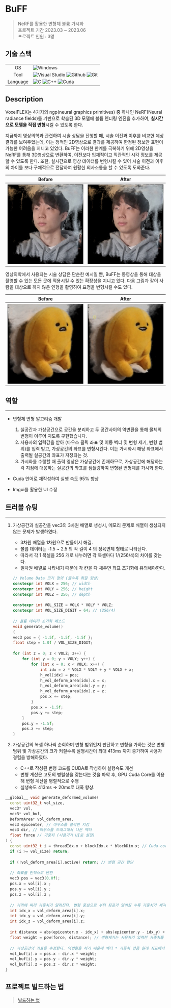 # BuFF
> NeRF를 활용한 변형체 볼륨 가시화  
> 프로젝트 기간 2023.03 ~ 2023.06  
> 프로젝트 인원 : 3명  

## 기술 스택
<table>
    <tr>
        <td style="text-align: center"> OS </td>
        <td>   
            <img src="https://img.shields.io/badge/window-FCC624?style=for-the-badge&logo=window&logoColor=black" alt = "Windows"> 
        </td>
    </tr>
    <tr>
         <td style="text-align: center"> Tool </td> 
         <td>  
             <img src="https://img.shields.io/badge/visualstudio-339AF0?style=for-the-badge&logo=visualstudio&logoColor=white" alt = "Visual Studio">
			 <img src="https://img.shields.io/badge/github-181717?style=for-the-badge&logo=github&logoColor=white" alt = "Github">
			 <img src="https://img.shields.io/badge/git-F05032?style=for-the-badge&logo=git&logoColor=white" alt = "Git">
         </td>
    </tr>
    <tr>
        <td style="text-align: center"> Language </td>
        <td>   
    		  <img src="https://img.shields.io/badge/c-E34F26?style=for-the-badge&logo=c&logoColor=white"alt = "C"> 
             <img src="https://img.shields.io/badge/c++-00599C?style=for-the-badge&logo=c%2B%2B&logoColor=white" alt = "C++">
            <img src="https://img.shields.io/badge/cuda-E34F26?style=for-the-badge&logo=cuda&logoColor=white" alt = "Cuda">
        </td>
    </tr>
</table>




## Description

VoxelFLEX는 4가지의 ngp(neural graphics primitives) 중 하나인 NeRF(Neural radiance fields)를 기반으로 학습된 3D 모델에 볼륨 렌더링 엔진을 추가하여, **실시간으로 모델을 직접 변형**시킬 수 있도록 한다.

지금까지 영상의학과 관련하여 시술 상담을 진행할 때, 시술 이전과 이후를 비교한 예상 결과를 보여주었는데, 이는 정적인 2D영상으로 결과를 제공하여 한정된 정보만 표현이 가능한 어려움을 지니고 있었다. BuFF는 이러한 한계를 극복하기 위해 2D영상을 NeRF를 통해 3D영상으로 변환하여, 이전보다 입체적이고 직관적인 시각 정보를 제공할 수 있도록 한다. 또한, 실시간으로 영상 데이터를 변형시킬 수 있어 시술 이전과 이후의 차이를 보다 구체적으로 전달하여 원활한 의사소통을 할 수 있도록 도와준다.

<table>
    <thead>
        <tr>
            <th style="text-align: center">Before</th>
        	<th style="text-align: center">After</th>
        </tr>
    </thead>
    <tbody>
    	<tr>
        	<th style="text-align: center"><img src="https://github.com/HSUProject/BuFF/blob/main/docs/assets_readme/Before02.jpg" alt="Before" height ="250" width ="250" /></th>
            <th style="text-align: center"><img src="https://github.com/HSUProject/BuFF/blob/main/docs/assets_readme/After02.jpg" alt="After" height ="250" width ="250" /></th>
        </tr>
    </tbody>
</table>



영상의학에서 사용되는 시술 상담은 단순한 예시일 뿐, BuFF는 동영상을 통해 대상을 촬영할 수 있는 모든 곳에 적용시킬 수 있는 확장성을 지니고 있다. 다음 그림과 같이 사람을 대상으로 하지 않은 인형을 촬영하여 표정을 변형시킬 수도 있다.

<table>
    <thead>
        <tr>
            <th style="text-align: center">Before</th>
        	<th style="text-align: center">After</th>
        </tr>
    </thead>
    <tbody>
    	<tr>
        	<th style="text-align: center"><img src="https://github.com/HSUProject/BuFF/blob/main/docs/assets_readme/Before01.jpg" alt="Before" height ="250" width ="250" /></th>
            <th style="text-align: center"><img src="https://github.com/HSUProject/BuFF/blob/main/docs/assets_readme/After01.jpg" alt="After" height ="250" width ="250" /></th>
        </tr>
    </tbody>
</table>


## 역할
---
- 변형체 변형 알고리즘 개발
	1. 실공간과 가상공간으로 공간을 분리하고 두 공간사이의 역변환을 통해 물체의 변형이 이루어 지도록 구현했습니다.
 	2. 사용자의 입력값을 받아 (마우스 클릭 좌표 및 이동 벡터 및 변형 세기, 변형 범위)를 입력 받고, 가상공간의 좌표를 변형시킨다. 이는 가시화시 해당 좌표에서 출력될 실공간의 좌표가 저장되는 것.
  	3. 가시화를 수행할 때 출력 영상은 가상공간에 존재하므로, 가상공간에 해당하는 각 지점에 대응하는 실공간의 좌표를 샘플링하여 변형된 변형체를 가시화 한다.

- Cuda 언어로 재작성하여 실행 속도 95% 향상
- Imgui를 활용한 UI 수정


## 트러블 슈팅
---
1. 가상공간과 실공간을 vec3의 3차원 배열로 생성시, 메모리 문제로 배열이 생성되지 않는 문제가 발생하였다.
	- 3차원 배열을 1차원으로 만들어서 해결.
	- 볼륨 데이터는 -1.5 ~ 2.5 의 각 길이 4 의 정육면체 형태로 나타난다.
	- 따라서 각 1 복셀을 256 개로 나누려면 각 복셀마다 1/(256/4)의 차이를 갖는다.
	- 일차원 배열로 나타내기 때문에 각 칸을 다 채우면 좌표 초기화에 유의해야한다.
	``` c++
   	// Volume Data 크기 정의 (클수록 화질 향상)
	constexpr int VOLX = 256; // width
	constexpr int VOLY = 256; // height
	constexpr int VOLZ = 256; // depth

	constexpr int VOL_SIZE = VOLX * VOLY * VOLZ;
	constexpr int VOL_SIZE_DIGIT = 64; // (256/4)

	// 볼륨 데이터 초기화 메소드
 	void generate_volume()
	{
	vec3 pos = { -1.5f, -1.5f, -1.5f };
	float step = 1.0f / VOL_SIZE_DIGIT;

	for (int z = 0; z < VOLZ; z++) {
		for (int y = 0; y < VOLY; y++) {
			for (int x = 0; x < VOLX; x++) {
				int idx = z * VOLX * VOLY + y * VOLX + x;
				h_vol[idx] = pos;
				h_vol_deform_area[idx].x = x;
				h_vol_deform_area[idx].y = y;
				h_vol_deform_area[idx].z = z;
				pos.x += step;
			}
			pos.x = -1.5f;
			pos.y += step;
		}
		pos.y = -1.5f;
		pos.z += step;
	}
   ```

2. 가상공간의 복셀 하나씩 순회하며 변형 범위인지 판단하고 변형을 가하는 것은 변형 범위 및 가상공간의 크가 커질수록 실행시간이 최대 413ms 까지 증가하여 사용자 경험을 방해하였다.
   - C++로 작성된 변형 코드를 CUDA로 작성하여 실행속도 개선
   - 변형 계산은 고도의 병렬성을 갖는다는 것을 파악 후, GPU Cuda Core를 이용해 변형 계산을 병렬적으로 수행
   - 실생속도 413ms => 20ms로 대폭 향상.
  ```c++
__global__ void generate_deformed_volume(
	const uint32_t vol_size,
	vec3* vol,
	vec3* vol_buf,
	DeformArea* vol_deform_area,
	vec3 epicenter, // 마우스를 클릭한 지점
	vec3 dir, // 마우스를 드래그해서 나온 벡터
	float force // 가중치 (사용가가 UI로 설정)
) {
	const uint32_t i = threadIdx.x + blockIdx.x * blockDim.x; // Cuda core는 번호로 쓰레드를 구별한다.
	if (i >= vol_size) return;

	if (!vol_deform_area[i].active) return; // 변형 공간 판단

	// 좌표를 인덱스로 변환
	vec3 pos = vec3(0.0f);
	pos.x = vol[i].x ;
	pos.y = vol[i].y ;
	pos.z = vol[i].z ;

	// 거리에 따라 가중치가 달라진다. 변형 중심으로 부터 좌표가 멀어질 수록 가중치가 세져 변형이 약해짐.
	int idx_x = vol_deform_area[i].x;
	int idx_y = vol_deform_area[i].y;
	int idx_z = vol_deform_area[i].z;
	
	int distance = abs(epicenter.x - idx_x) + abs(epicenter.y - idx_y) + abs(epicenter.z - idx_z); // 중심으로 부터의 거리를 구한다.
	float weight = pow(force, distance); // 변형세기는 사용자가 입력한 가중치를 밑으로 하고 거리의 크기 지수 만큼 값을 갖는다.

	// 가상공간의 좌표를 수정한다. 역변환을 하기 때문에 벡터 * 가중치 만큼 원래 좌표에서 빼줘야 한다.
	vol_buf[i].x = pos.x - dir.x * weight;
	vol_buf[i].y = pos.y - dir.y * weight;
	vol_buf[i].z = pos.z - dir.z * weight;
}


 ```

## 프로젝트 빌드하는 법
> <a href = "https://github.com/rloJo/BuFF/tree/main/docs"> 빌드하는 법 </a>
